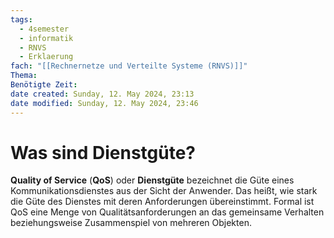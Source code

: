 ```yaml
---
tags:
  - 4semester
  - informatik
  - RNVS
  - Erklaerung
fach: "[[Rechnernetze und Verteilte Systeme (RNVS)]]"
Thema: 
Benötigte Zeit: 
date created: Sunday, 12. May 2024, 23:13
date modified: Sunday, 12. May 2024, 23:46
---
```


# Was sind Dienstgüte?

**Quality of Service** (**QoS**) oder **Dienstgüte** bezeichnet die Güte eines Kommunikationsdienstes aus der Sicht der Anwender. Das heißt, wie stark die Güte des Dienstes mit deren Anforderungen übereinstimmt. Formal ist QoS eine Menge von Qualitätsanforderungen an das gemeinsame Verhalten beziehungsweise Zusammenspiel von mehreren Objekten.
